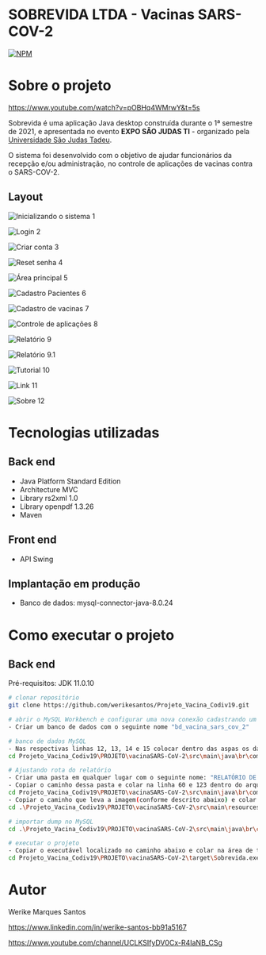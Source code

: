 # SOBREVIDA LTDA - Vacinas SARS-COV-2
[![NPM](https://img.shields.io/npm/l/react)](https://github.com/werikesantos/Projeto_Vacina_Codiv19/blob/master/LICENSE) 

# Sobre o projeto

https://www.youtube.com/watch?v=pOBHq4WMrwY&t=5s

Sobrevida é uma aplicação Java desktop construída durante o 1ª semestre de 2021, e apresentada no evento **EXPO SÃO JUDAS TI** - organizado pela [Universidade São Judas Tadeu](https://sites.google.com/saojudas.br/exposaojudasti/projetos/bancas-20211 "Aluno - Werike Marques Santos").

O sistema foi desenvolvido com o objetivo de ajudar funcionários da recepção e/ou administração, no controle de aplicações de vacinas contra o SARS-COV-2.

## Layout 
![Inicializando o sistema 1](https://github.com/werikesantos/Projeto_Vacina_Codiv19/blob/master/PROJETO/vacinaSARS-CoV-2/src/main/resources/image/layout/01.png)

![Login 2](https://github.com/werikesantos/Projeto_Vacina_Codiv19/blob/master/PROJETO/vacinaSARS-CoV-2/src/main/resources/image/layout/02.png)

![Criar conta 3](https://github.com/werikesantos/Projeto_Vacina_Codiv19/blob/master/PROJETO/vacinaSARS-CoV-2/src/main/resources/image/layout/03.png)

![Reset senha 4](https://github.com/werikesantos/Projeto_Vacina_Codiv19/blob/master/PROJETO/vacinaSARS-CoV-2/src/main/resources/image/layout/04.png)

![Área principal 5](https://github.com/werikesantos/Projeto_Vacina_Codiv19/blob/master/PROJETO/vacinaSARS-CoV-2/src/main/resources/image/layout/5.png)

![Cadastro Pacientes 6](https://github.com/werikesantos/Projeto_Vacina_Codiv19/blob/master/PROJETO/vacinaSARS-CoV-2/src/main/resources/image/layout/6.png)

![Cadastro de vacinas 7](https://github.com/werikesantos/Projeto_Vacina_Codiv19/blob/master/PROJETO/vacinaSARS-CoV-2/src/main/resources/image/layout/07.png)

![Controle de aplicações 8](https://github.com/werikesantos/Projeto_Vacina_Codiv19/blob/master/PROJETO/vacinaSARS-CoV-2/src/main/resources/image/layout/8.png)

![Relatório 9](https://github.com/werikesantos/Projeto_Vacina_Codiv19/blob/master/PROJETO/vacinaSARS-CoV-2/src/main/resources/image/layout/9.png)

![Relatório 9.1](https://github.com/werikesantos/Projeto_Vacina_Codiv19/blob/master/PROJETO/vacinaSARS-CoV-2/src/main/resources/image/layout/9_1.png)

![Tutorial 10](https://github.com/werikesantos/Projeto_Vacina_Codiv19/blob/master/PROJETO/vacinaSARS-CoV-2/src/main/resources/image/layout/10.png)

![Link 11](https://github.com/werikesantos/Projeto_Vacina_Codiv19/blob/master/PROJETO/vacinaSARS-CoV-2/src/main/resources/image/layout/11.png)

![Sobre 12](https://github.com/werikesantos/Projeto_Vacina_Codiv19/blob/master/PROJETO/vacinaSARS-CoV-2/src/main/resources/image/layout/12.png)

# Tecnologias utilizadas
## Back end
- Java Platform Standard Edition 
- Architecture MVC
- Library rs2xml 1.0
- Library openpdf 1.3.26
- Maven
## Front end
- API Swing
## Implantação em produção
- Banco de dados: mysql-connector-java-8.0.24

# Como executar o projeto

## Back end
Pré-requisitos: JDK 11.0.10

```bash
# clonar repositório
git clone https://github.com/werikesantos/Projeto_Vacina_Codiv19.git

# abrir o MySQL Workbench e configurar uma nova conexão cadastrando um usuário e senha
- Criar um banco de dados com o seguinte nome "bd_vacina_sars_cov_2"

# banco de dados MySQL
- Nas respectivas linhas 12, 13, 14 e 15 colocar dentro das aspas os dados da conexão com o banco de dados dentro do arquivo informado abaixo:
cd Projeto_Vacina_Codiv19\PROJETO\vacinaSARS-CoV-2\src\main\java\br\com\sobrevida\vacinaSARSCoV2\model\dao\ConnectionFactory.java

# Ajustando rota do relatório 
- Criar uma pasta em qualquer lugar com o seguinte nome: "RELATÓRIO DE CONTROLE DE APLICAÇÕES"
- Copiar o caminho dessa pasta e colar na linha 60 e 123 dentro do arquivo abaixo:
cd Projeto_Vacina_Codiv19\PROJETO\vacinaSARS-CoV-2\src\main\java\br\com\sobrevida\vacinaSARSCoV2\controller\RelatorioController.java
- Copiar o caminho que leva a imagem(conforme descrito abaixo) e colar na linha 63 desse mesmo arquivo conforme descrito acima
cd .\Projeto_Vacina_Codiv19\PROJETO\vacinaSARS-CoV-2\src\main\resources\image\relatorioBranco.png

# importar dump no MySQL
cd .\Projeto_Vacina_Codiv19\PROJETO\vacinaSARS-CoV-2\src\main\java\br\com\sobrevida\vacinaSARSCoV2\model\bd_vacina_SARS_COV_2\DUMP-16_06_2021

# executar o projeto
- Copiar o executável localizado no caminho abaixo e colar na área de trabalho:
cd Projeto_Vacina_Codiv19\PROJETO\vacinaSARS-CoV-2\target\Sobrevida.exe
```



# Autor

Werike Marques Santos

https://www.linkedin.com/in/werike-santos-bb91a5167

https://www.youtube.com/channel/UCLKSIfyDV0Cx-R4IaNB_CSg

